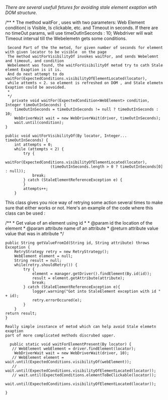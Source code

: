 *There are several usefull fetures for avoiding stale element exaption wtih DOM structure.*


 /**
     *  The method waitFor , uses with two parameters: Web Element condition( is Visible, Is clickable, etc.  and Timeout in seconds. 
     If there are no timeOut params, will use timeOutInSeconds : 10;
     Webdriver will wait Timeout interval till the Webelemetn gets some conditions.
       
     Second Part of the the metod, for given number of seconds for element with given locator to be visible  on the page
     The method waitForVisibilityOf invokes waitFor, and sends Webelemnt and timeout, and condition
     Webelement was found, the waitForVisibilityOf metod try to cath Stale elemnt Exaption is it is. 
     And do next attempt to do  waitFor(ExpectedConditions.visibilityOfElementLocated(locator),
     while attemts < 2. so element is refreshed on DOM , and Stale elemetn Exaption could be aovoided. 
     *
     */
       private void waitFor(ExpectedCondition<WebElement> condition, Integer timeOutInSeconds) {
        timeOutInSeconds = timeOutInSeconds != null ? timeOutInSeconds : 10;
        WebDriverWait wait = new WebDriverWait(driver, timeOutInSeconds);
        wait.until(condition);
    }

    public void waitForVisibilityOf(By locator, Integer... timeOutInSeconds) {
        int attempts = 0;
        while (attempts < 2) {
            try {
                waitFor(ExpectedConditions.visibilityOfElementLocated(locator),
                        (timeOutInSeconds.length > 0 ? timeOutInSeconds[0] : null));
                break;
            } catch (StaleElementReferenceException e) {
            }
            attempts++;
        }


This class gives you nice way of retrying some action several times to make sure that either works or not.
Here's an example of the code where this class can be used :

/**
	 * Get value of an element using id
	 * 
	 * @param id				the location of the element
	 * @param attribute			name of an attribute
	 * @return attribute value	value that was in attribute
	 */
	 
	public String getValueFromId(String id, String attribute) throws Exception {
        RetryStrategy retry = new RetryStrategy();
        WebElement element = null;
        String result = null;
        while(retry.shouldRetry()) {
            try {
                element = manager.getDriver().findElement(By.id(id));
                result = element.getAttribute(attribute);
                break;
            } catch (StaleElementReferenceException e){
                logger.warning("Got into StaleElement exception with id " + id);
                retry.errorOccured(e);
            }
        }
	return result;
    } 
    
    Really simple insstance of metod which can help avoid Stale elemetn exaption
    part of more complicated methods discrubed upper.
    
      public static void waitForElementPresent(By locator) {
       // WebElement webElement = driver.findElement(locator);
        WebDriverWait wait = new WebDriverWait(driver, 10);
       // WebElement element = wait.until(ExpectedConditions.visibilityOf(webElement));
       // wait.until(ExpectedConditions.visibilityOfElementLocated(locator));
       // wait.until(ExpectedConditions.elementToBeClickable(locator));
        wait.until(ExpectedConditions.visibilityOfElementLocated(locator));

    }
